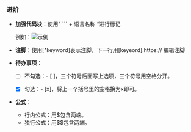 ### 进阶

- **加强代码块**：使用" \`\`\` + 语言名称 “进行标记

  例如：![示例](http://pm1admnyl.bkt.clouddn.com/python%E4%BB%A3%E7%A0%81%E5%8A%A0%E5%BC%BA%E7%A4%BA%E4%BE%8B.png)

- **注脚**：使用\[^keyword]表示注脚，下一行用\[keyeord\]:https://    编辑注脚

- **待办事项**：

  - [ ] 不勾选：\- \[ \]，三个符号后面写上选项，三个符号用空格分开。

  - [x] 勾选：\- \[x\]，将上一个括号里的空格换为x即可。

- **公式**：

  - 行内公式：用\$包含两端。
  - 独行公式：用\$\$包含两端。